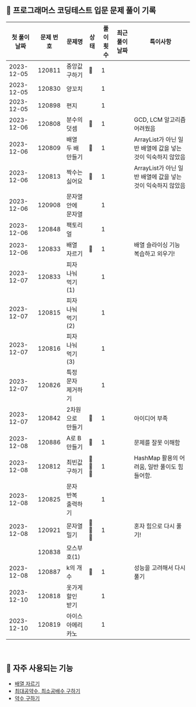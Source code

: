 ## 🚀 프로그래머스 코딩테스트 입문 문제 풀이 기록

| **첫 풀이 날짜** | **문제 번호** | **문제명**     | **상태** | **풀이 횟수** | **최근 풀이 날짜** | **특이사항**                               |
|-------------|-----------|-------------|--------|-----------|--------------|----------------------------------------|
| 2023-12-05  | 120811    | 중앙값 구하기     | 🤔     | 1         |              |                                        |
| 2023-12-05  | 120830    | 양꼬치         |        | 1         |              |                                        |
| 2023-12-05  | 120898    | 편지          |        | 1         |              |                                        |
| 2023-12-06  | 120808    | 분수의 덧셈      | 🤔     | 1         |              | GCD, LCM 알고리즘 어려웠음                     |
| 2023-12-06  | 120809    | 배열 두 배 만들기  | 🤔     | 1         |              | ArrayList가 아닌 일반 배열에 값을 넣는 것이 익숙하지 않았음 |
| 2023-12-06  | 120813    | 짝수는 싫어요     | 🤔     | 1         |              | ArrayList가 아닌 일반 배열에 값을 넣는 것이 익숙하지 않았음 |
| 2023-12-06  | 120908    | 문자열 안에 문자열  |        | 1         |              |                                        |
| 2023-12-06  | 120848    | 팩토리얼        |        | 1         |              |                                        |
| 2023-12-06  | 120833    | 배열 자르기      | 🤔     | 1         |              | 배열 슬라이싱 기능 복습하고 외우기!                   |
| 2023-12-07  | 120833    | 피자 나눠 먹기(1) |        | 1         |              |                                        |
| 2023-12-07  | 120815    | 피자 나눠 먹기(2) |        | 1         |              |                                        |
| 2023-12-07  | 120816    | 피자 나눠 먹기(3) |        | 1         |              |                                        |
| 2023-12-07  | 120826    | 특정 문자 제거하기  |        | 1         |              |                                        |
| 2023-12-07  | 120842    | 2차원으로 만들기   | 🤔     | 1         |              | 아이디어 부족                                |
| 2023-12-08  | 120886    | A로 B 만들기    | 🤔     | 1         |              | 문제를 잘못 이해함                             |
| 2023-12-08  | 120812    | 최빈값 구하기     | 🤔🤔🤔 | 1         |              | HashMap 활용의 어려움, 일반 풀이도 힘들어함.          |
| 2023-12-08  | 120825    | 문자 반복 출력하기  |        | 1         |              |                                        |
| 2023-12-08  | 120921    | 문자열 밀기      | 🤔🤔🤔 | 1         |              | 혼자 힘으로 다시 풀기!                          |
|             | 120838    | 모스부호(1)     |        |           |              |                                        |
| 2023-12-08  | 120887    | k의 개수       | 🤔     | 1         |              | 성능을 고려해서 다시 풀기                         |
| 2023-12-10  | 120818    | 옷가게 할인 받기   |        | 1         |              |                                        |
| 2023-12-10  | 120819    | 아이스 아메리카노   |        | 1         |              |                                        |

<br/>

## 📖 자주 사용되는 기능

- [배열 자르기](https://github.com/MrKeeplearning/algorithm/blob/main/src/main/java/programmers/tips/Slicing_Arrays_In_Java.md)
- [최대공약수, 최소공배수 구하기]()
- [약수 구하기]()